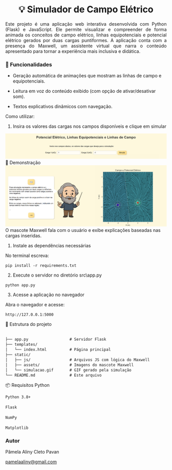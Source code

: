 <h1 align="center">💡 Simulador de Campo Elétrico</h1>

<p align="justify">
Este projeto é uma aplicação web interativa desenvolvida com Python (Flask) e JavaScript. Ele permite visualizar e compreender de forma animada os conceitos de campo elétrico, linhas equipotenciais e potencial elétrico gerados por duas cargas puntiformes. A aplicação conta com a presença do Maxwell, um assistente virtual que narra o conteúdo apresentado para tornar a experiência mais inclusiva e didática.
</p>



### 🧠 Funcionalidades

- Geração automática de animações que mostram as linhas de campo e equipotenciais.

- Leitura em voz do conteúdo exibido (com opção de ativar/desativar som).

- Textos explicativos dinâmicos com navegação.

Como utilizar:
1. Insira os valores das cargas nos campos disponíveis e clique em simular
<img src="src/static/assets/img2.png">
📸 Demonstração
<img src="src/static/assets/image.png">
O mascote Maxwell fala com o usuário e exibe explicações baseadas nas cargas inseridas.

1. Instale as dependências necessárias

No terminal escreva:
```
pip install -r requirements.txt
```

2.  Execute o servidor no diretório src\app.py

```
python app.py
```

3. Acesse a aplicação no navegador

Abra o navegador e acesse:

```
http://127.0.0.1:5000
```

📁 Estrutura do projeto

```

├── app.py                  # Servidor Flask
├── templates/
│   └── index.html          # Página principal
├── static/
│   ├── js/                 # Arquivos JS com lógica do Maxwell
│   ├── assets/             # Imagens do mascote Maxwell
│   └── simulacao.gif       # GIF gerado pela simulação
└── README.md               # Este arquivo
```

📦 Requisitos Python

    Python 3.8+

    Flask

    NumPy

    Matplotlib


### Autor

<p>Pâmela Aliny Cleto Pavan</p>

pamelaaliny@gmail.com